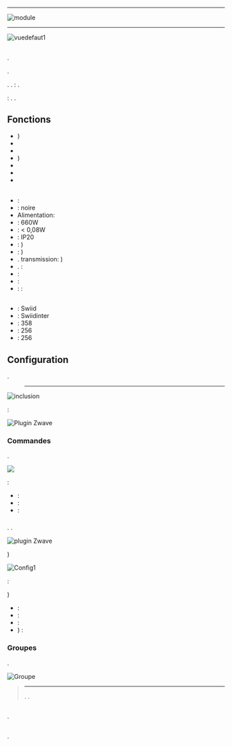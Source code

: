# 

****

![module](images/swiid.inter/module.jpg)

****

![vuedefaut1](images/swiid.inter/vuedefaut1.jpg)

## 

.

.

. .  : .

 : . .

## Fonctions

-   )
-   
-   
-   )
-   
-   
-   

## 

-    : 
-    : noire
-   Alimentation: 
-    : 660W
-    : &lt; 0,08W
-   : IP20
-   : )
-    : )
-   . transmission: )
-   .  : 
-    : 
-    : 
-    : :

## 

-    : Swiid
-    : Swiidinter
-    : 358
-    : 256
-    : 256

## Configuration

 [](https://doc.jeedom.com/en_US/plugins/automation%20protocol/openzwave/).

> ****
>
> 

![inclusion](images/swiid.inter/inclusion.jpg)

 :

![Plugin Zwave](images/swiid.inter/information.jpg)

### Commandes

.

![](images/swiid.inter/commandes.jpg)

 :

-    : 
-    : 
-    : 



### 

. .

![ plugin Zwave](images/plugin/bouton_configuration.jpg)

)

![Config1](images/swiid.inter/config1.jpg)

 :

)

-    : 
-    : 
-    : 
-   ) : 

### Groupes

.

![Groupe](images/swiid.inter/groupe.jpg)

> ****
>
> . .

## 

.

## 

.

